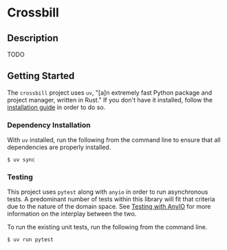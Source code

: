 # Crossbill

## Description

TODO

## Getting Started

The `crossbill` project uses `uv`, "[a]n extremely fast Python package and
project manager, written in Rust." If you don't have it installed, follow
the [installation guide](https://docs.astral.sh/uv/getting-started/installation/)
in order to do so.

### Dependency Installation

With `uv` installed, run the following from the command line to ensure that all
dependencies are properly installed.

```shell
$ uv sync
```
### Testing

This project uses `pytest` along with `anyio` in order to run asynchronous
tests. A predominant number of tests within this library will fit that criteria
due to the nature of the domain space. See
[Testing with AnyIO](https://anyio.readthedocs.io/en/stable/testing.html) for
more information on the interplay between the two.

To run the existing unit tests, run the following from the command line.

```shell
$ uv run pytest
```



